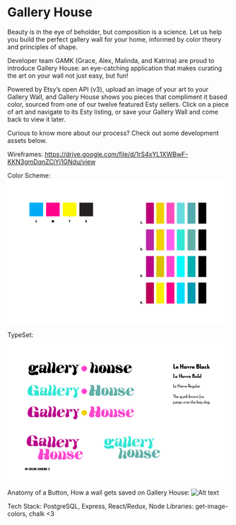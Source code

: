 # Gallery House

Beauty is in the eye of beholder, but composition is a science. Let us help you build the perfect gallery wall for your home, informed by color theory and principles of shape. 

Developer team GAMK (Grace, Alex, Malinda, and Katrina) are proud to introduce Gallery House: an eye-catching application that makes curating the art on your wall not just easy, but fun!

Powered by Etsy’s open API (v3), upload an image of your art to your Gallery Wall, and Gallery House shows you pieces that compliment it based color, sourced from one of our twelve featured Esty sellers. Click on a piece of art and navigate to its Esty listing, or save your Gallery Wall and come back to view it later.

Curious to know more about our process? Check out some development assets below.  

Wireframes: https://drive.google.com/file/d/1rS4xYL1XWBwF-KKN3gmDqnZCiYj1GNdu/view

Color Scheme: 
![Alt text](public/images/colors_gallery_house.jpg)

TypeSet: 
![Alt text](public/images/text_gallery_house.jpg)

Anatomy of a Button, How a wall gets saved on Gallery House: 
![Alt text](public/images/anatomy_of_a_button_gallery_house.jpg)

Tech Stack: PostgreSQL, Express, React/Redux, Node
Libraries: get-image-colors, chalk <3
